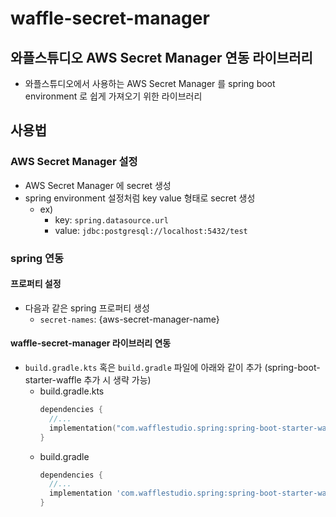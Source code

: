 # waffle-secret-manager
## 와플스튜디오 AWS Secret Manager 연동 라이브러리
- 와플스튜디오에서 사용하는 AWS Secret Manager 를 spring boot environment 로 쉽게 가져오기 위한 라이브러리

## 사용법
### AWS Secret Manager 설정
- AWS Secret Manager 에 secret 생성
- spring environment 설정처럼 key value 형태로 secret 생성
  - ex)
    - key: `spring.datasource.url`
    - value: `jdbc:postgresql://localhost:5432/test`

### spring 연동
#### 프로퍼티 설정
- 다음과 같은 spring 프로퍼티 생성
    - `secret-names`: {aws-secret-manager-name}
#### waffle-secret-manager 라이브러리 연동
- `build.gradle.kts` 혹은 `build.gradle` 파일에 아래와 같이 추가 (spring-boot-starter-waffle 추가 시 생략 가능)
    - build.gradle.kts
      ```kotlin
      dependencies {
        //...
        implementation("com.wafflestudio.spring:spring-boot-starter-waffle-secret-manager:1.0.0")
      }
      ```
    - build.gradle
      ```groovy
      dependencies {
        //...
        implementation 'com.wafflestudio.spring:spring-boot-starter-waffle-secret-manager:1.0.0'
      }
      ```
